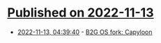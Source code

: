 # [Published on 2022-11-13](index.md)

* [2022-11-13, 04:39:40](https://lobste.rs/s/nu2ipp/b2g_os_fork_capyloon) - [B2G OS fork: Capyloon](https://capyloon.org/)
